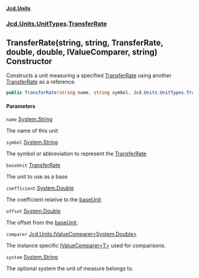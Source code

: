 #### [Jcd.Units](index 'index')
### [Jcd.Units.UnitTypes](Jcd.Units.UnitTypes 'Jcd.Units.UnitTypes').[TransferRate](TransferRate 'Jcd.Units.UnitTypes.TransferRate')

## TransferRate(string, string, TransferRate, double, double, IValueComparer<double>, string) Constructor

Constructs a unit measuring a specified [TransferRate](TransferRate 'Jcd.Units.UnitTypes.TransferRate') using another [TransferRate](TransferRate 'Jcd.Units.UnitTypes.TransferRate') as a
reference.

```csharp
public TransferRate(string name, string symbol, Jcd.Units.UnitTypes.TransferRate? baseUnit=null, double coefficient=1.0, double offset=0.0, Jcd.Units.IValueComparer<double>? comparer=null, string system="");
```
#### Parameters

<a name='Jcd.Units.UnitTypes.TransferRate.TransferRate(string,string,Jcd.Units.UnitTypes.TransferRate,double,double,Jcd.Units.IValueComparer_double_,string).name'></a>

`name` [System.String](https://docs.microsoft.com/en-us/dotnet/api/System.String 'System.String')

The name of this unit

<a name='Jcd.Units.UnitTypes.TransferRate.TransferRate(string,string,Jcd.Units.UnitTypes.TransferRate,double,double,Jcd.Units.IValueComparer_double_,string).symbol'></a>

`symbol` [System.String](https://docs.microsoft.com/en-us/dotnet/api/System.String 'System.String')

The symbol or abbreviation to represent the [TransferRate](TransferRate 'Jcd.Units.UnitTypes.TransferRate')

<a name='Jcd.Units.UnitTypes.TransferRate.TransferRate(string,string,Jcd.Units.UnitTypes.TransferRate,double,double,Jcd.Units.IValueComparer_double_,string).baseUnit'></a>

`baseUnit` [TransferRate](TransferRate 'Jcd.Units.UnitTypes.TransferRate')

The unit to use as a base

<a name='Jcd.Units.UnitTypes.TransferRate.TransferRate(string,string,Jcd.Units.UnitTypes.TransferRate,double,double,Jcd.Units.IValueComparer_double_,string).coefficient'></a>

`coefficient` [System.Double](https://docs.microsoft.com/en-us/dotnet/api/System.Double 'System.Double')

The coefficient relative to the [baseUnit](TransferRate..ctor.PDd8nDpeIRlKzQofXd18hw#Jcd.Units.UnitTypes.TransferRate.TransferRate(string,string,Jcd.Units.UnitTypes.TransferRate,double,double,Jcd.Units.IValueComparer_double_,string).baseUnit 'Jcd.Units.UnitTypes.TransferRate.TransferRate(string, string, Jcd.Units.UnitTypes.TransferRate, double, double, Jcd.Units.IValueComparer<double>, string).baseUnit')

<a name='Jcd.Units.UnitTypes.TransferRate.TransferRate(string,string,Jcd.Units.UnitTypes.TransferRate,double,double,Jcd.Units.IValueComparer_double_,string).offset'></a>

`offset` [System.Double](https://docs.microsoft.com/en-us/dotnet/api/System.Double 'System.Double')

The offset from the [baseUnit](TransferRate..ctor.PDd8nDpeIRlKzQofXd18hw#Jcd.Units.UnitTypes.TransferRate.TransferRate(string,string,Jcd.Units.UnitTypes.TransferRate,double,double,Jcd.Units.IValueComparer_double_,string).baseUnit 'Jcd.Units.UnitTypes.TransferRate.TransferRate(string, string, Jcd.Units.UnitTypes.TransferRate, double, double, Jcd.Units.IValueComparer<double>, string).baseUnit').

<a name='Jcd.Units.UnitTypes.TransferRate.TransferRate(string,string,Jcd.Units.UnitTypes.TransferRate,double,double,Jcd.Units.IValueComparer_double_,string).comparer'></a>

`comparer` [Jcd.Units.IValueComparer&lt;](IValueComparer_T_ 'Jcd.Units.IValueComparer<T>')[System.Double](https://docs.microsoft.com/en-us/dotnet/api/System.Double 'System.Double')[&gt;](IValueComparer_T_ 'Jcd.Units.IValueComparer<T>')

The instance specific [IValueComparer&lt;T&gt;](IValueComparer_T_ 'Jcd.Units.IValueComparer<T>') used for comparisons.

<a name='Jcd.Units.UnitTypes.TransferRate.TransferRate(string,string,Jcd.Units.UnitTypes.TransferRate,double,double,Jcd.Units.IValueComparer_double_,string).system'></a>

`system` [System.String](https://docs.microsoft.com/en-us/dotnet/api/System.String 'System.String')

The optional system the unit of measure belongs to.
